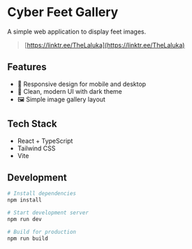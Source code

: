 # Cyber Feet Gallery

A simple web application to display feet images.

> [https://linktr.ee/TheLaluka](https://linktr.ee/TheLaluka)

## Features

- 📱 Responsive design for mobile and desktop
- 🎨 Clean, modern UI with dark theme
- 🖼️ Simple image gallery layout

## Tech Stack

- React + TypeScript
- Tailwind CSS
- Vite

## Development

```bash
# Install dependencies
npm install

# Start development server
npm run dev

# Build for production
npm run build
```

